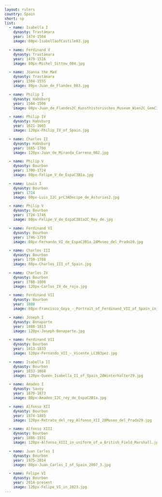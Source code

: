 ```yaml
---
layout: rulers
country: Spain
short: sp
list:
  - name: Isabella I
    dynasty: Trastámara
    year: 1474-1504
    image: 80px-IsabellaofCastile03.jpg

  - name: Ferdinand V
    dynasty: Trastámara
    year: 1479-1516
    image: 80px-Michel_Sittow_004.jpg

  - name: Joanna the Mad
    dynasty: Trastámara
    year: 1504-1555
    image: 80px-Juan_de_Flandes_003.jpg

  - name: Philip I
    dynasty: Habsburg
    year: 1504-1506
    image: 80px-Juan_de_Flandes2C_Kunsthistorisches_Museum_Wien2C_GemC3A4ldegalerie_-_Philipp_der_SchC3B6ne_281478-150629_-_GG_3872.jpg

  - name: Philip IV
    dynasty: Habsburg
    year: 1621-1665
    image: 120px-Philip_IV_of_Spain.jpg

  - name: Charles II
    dynasty: Habsburg
    year: 1665-1700
    image: 120px-Juan_de_Miranda_Carreno_002.jpg

  - name: Philip V
    dynasty: Bourbon
    year: 1700-1724
    image: 80px-Felipe_V_de_EspaC3B1a.jpg

  - name: Louis I
    dynasty: Bourbon
    year: 1724
    image: 80px-Luis_I2C_prC3ADncipe_de_Asturias2.jpg

  - name: Philip V
    dynasty: Bourbon
    year: 1724-1746
    image: 80px-Felipe_V_de_EspaC3B1a2C_Rey_de.jpg

  - name: Ferdinand VI
    dynasty: Bourbon
    year: 1746-1759
    image: 80px-Fernando_VI_de_EspaC3B1a_28Museo_del_Prado29.jpg

  - name: Charles III
    dynasty: Bourbon
    year: 1759-1788
    image: 80px-Charles_III_of_Spain.jpg

  - name: Charles IV
    dynasty: Bourbon
    year: 1788-1808
    image: 120px-Carlos_IV_de_rojo.jpg

  - name: Ferdinand VII
    dynasty: Bourbon
    year: 1808
    image: 80px-Francisco_Goya_-_Portrait_of_Ferdinand_VII_of_Spain_in_his_robes_of_state_28181529_-_Prado.jpg

  - name: Joseph I
    dynasty: Bonaparte
    year: 1808-1813
    image: 120px-Joseph-Bonaparte.jpg

  - name: Ferdinand VII
    dynasty: Bourbon
    year: 1813-1833
    image: 120px-Fernando_VII_-_Vicente_LC3B3pez.jpg

  - name: Isabella II
    dynasty: Bourbon
    year: 1833-1868
    image: 120px-Queen_Isabella_II_of_Spain_28Winterhalter29.jpg

  - name: Amadeo I
    dynasty: Savoy
    year: 1870-1873
    image: 80px-Amadeo_I2C_rey_de_EspaC3B1a.jpg

  - name: Alfonso XII
    dynasty: Bourbon
    year: 1874-1885
    image: 120px-Retrato_del_rey_Alfonso_XII_28Museo_del_Prado29.jpg

  - name: Alfonso XIII
    dynasty: Bourbon
    year: 1886-1931
    image: 120px-Alfonso_XIII_in_uniform_of_a_British_Field_Marshall.jpg

  - name: Juan Carlos I
    dynasty: Bourbon
    year: 1975-2014
    image: 80px-Juan_Carlos_I_of_Spain_2007_3.jpg

  - name: Felipe VI
    dynasty: Bourbon
    year: 2014-present
    image: 120px-Felipe_VI_in_2023.jpg
---
```

